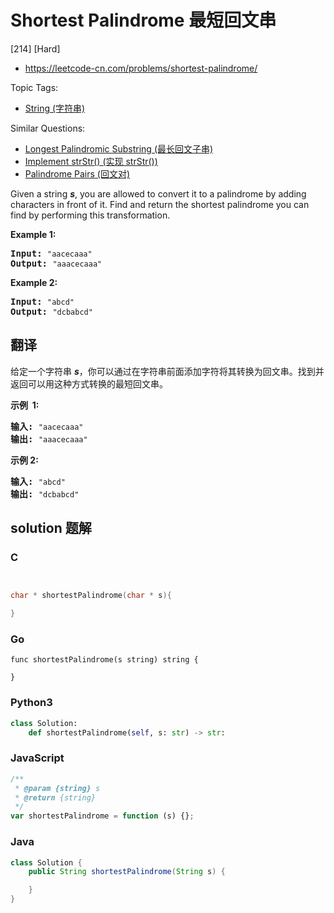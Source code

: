 # Shortest Palindrome 最短回文串

[214] [Hard]

- https://leetcode-cn.com/problems/shortest-palindrome/

Topic Tags:

- [String (字符串)](https://leetcode-cn.com/tag/string/)

Similar Questions:

- [Longest Palindromic Substring (最长回文子串)](https://leetcode-cn.com/problems/longest-palindromic-substring/)
- [Implement strStr() (实现 strStr())](https://leetcode-cn.com/problems/implement-strstr/)
- [Palindrome Pairs (回文对)](https://leetcode-cn.com/problems/palindrome-pairs/)

Given a string _**s**_, you are allowed to convert it to a palindrome by adding characters in front of it. Find and return the shortest palindrome you can find by performing this transformation.

**Example 1:**

<pre><strong>Input: </strong><code>"aacecaaa"</code>
<strong>Output:</strong> <code>"aaacecaaa"</code>
</pre>

**Example 2:**

<pre><strong>Input: </strong><code>"abcd"</code>
<strong>Output:</strong> <code>"dcbabcd"</code></pre>

## 翻译

给定一个字符串 _**s**_，你可以通过在字符串前面添加字符将其转换为回文串。找到并返回可以用这种方式转换的最短回文串。

**示例  1:**

<pre><strong>输入: </strong><code>"aacecaaa"</code>
<strong>输出:</strong> <code>"aaacecaaa"</code>
</pre>

**示例 2:**

<pre><strong>输入: </strong><code>"abcd"</code>
<strong>输出:</strong> <code>"dcbabcd"</code></pre>

## solution 题解

### C

```c


char * shortestPalindrome(char * s){

}


```

### Go

```golang
func shortestPalindrome(s string) string {

}
```

### Python3

```python
class Solution:
    def shortestPalindrome(self, s: str) -> str:
```

### JavaScript

```javascript
/**
 * @param {string} s
 * @return {string}
 */
var shortestPalindrome = function (s) {};
```

### Java

```java
class Solution {
    public String shortestPalindrome(String s) {

    }
}
```
